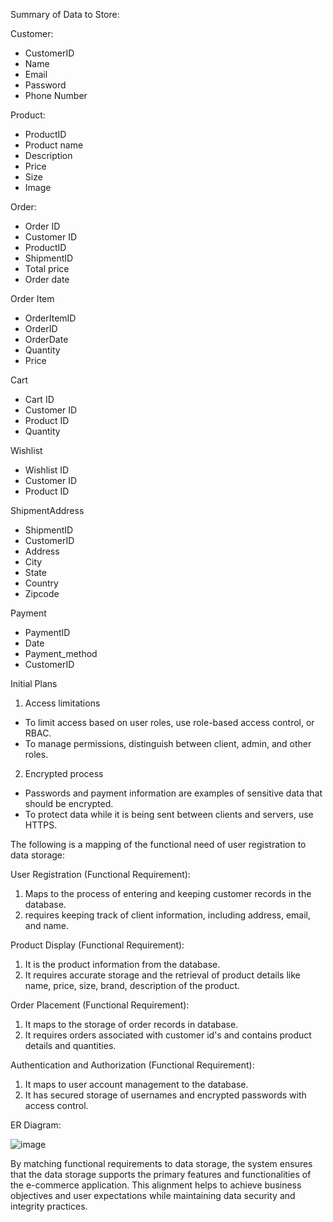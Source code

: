 
Summary of Data to Store:

Customer:

* CustomerID
* Name
* Email
* Password
* Phone Number

Product:

* ProductID
* Product name
* Description
* Price
* Size
* Image

Order:

* Order ID
* Customer ID
* ProductID
* ShipmentID
* Total price
* Order date

Order Item
* OrderItemID
* OrderID
* OrderDate
* Quantity
* Price

Cart
* Cart ID
* Customer ID
* Product ID
* Quantity

Wishlist
* Wishlist ID
* Customer ID
* Product ID

ShipmentAddress
* ShipmentID
* CustomerID
* Address
* City
* State
* Country
* Zipcode

Payment
* PaymentID
* Date
* Payment_method
* CustomerID

Initial Plans

1. Access limitations
* To limit access based on user roles, use role-based access control, or RBAC.
* To manage permissions, distinguish between client, admin, and other roles.
2. Encrypted process
* Passwords and payment information are examples of sensitive data that should be encrypted.
* To protect data while it is being sent between clients and servers, use HTTPS.

The following is a mapping of the functional need of user registration to data storage:

 User Registration (Functional Requirement):
 1. Maps to the process of entering and keeping customer records in the database.
 2. requires keeping track of client information, including address, email, and name.

 Product Display (Functional Requirement):
 1. It is the product information from the database.
 2. It requires accurate storage and the retrieval of product details like name, price, size, brand, description of the product.

 Order Placement (Functional Requirement):
 1. It maps to the storage of order records in database.
 2. It requires orders associated with customer id's and contains product details and quantities.

 Authentication and Authorization (Functional Requirement):
 1. It maps to user account management to the database.
 2. It has secured storage of usernames and encrypted passwords with access control.

ER Diagram:



![image](https://github.com/asrithadaida/GDP_ECommerce_Project/assets/137849928/c4afe371-4c08-41a6-b706-cc1c34598e9f)




By matching functional requirements to data storage, the system ensures that the data storage supports the primary features and functionalities of the e-commerce application. This alignment helps to achieve business objectives and user expectations while maintaining data security and integrity practices.
